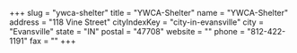 +++
slug = "ywca-shelter"
title = "YWCA-Shelter"
name = "YWCA-Shelter"
address = "118 Vine Street"
cityIndexKey = "city-in-evansville"
city = "Evansville"
state = "IN"
postal = "47708"
website = ""
phone = "812-422-1191"
fax = ""
+++
